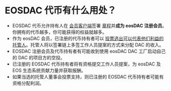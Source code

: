 **EOSDAC 代币**有什么**用处？**
===

* EOSDAC 代币允许持有人在 [会员客户端](https://members.eosdac.io)签署 [章程](https://members.eosdac.io/constitution)并**成为 eosDAC 注册会员**。你拥有的代币越多，你可能获得的权益就越多。
* 作为 eosDAC 会员，已注册的代币持有者可以 [投票选出可以代表他们利益的托管人](https://members.eosdac.io/votecustodians)。托管人将以签署链上多签工作人员提案的方式来分配 DAC 的收入。
* EOSDAC 注册会员及代币持有者有可能收到使用 eosDAC DAC 工厂启动自己的 DAC 的项目方的空投。
* 已注册的 EOSDAC 代币持有者将有资格提交工作人员提案，为 eosDAC 及 EOS 生态系统贡献力量并获取报酬。
* 如果当选的托管人董事会投票支持，则已注册的 EOSDAC 代币持有者可能有资格分配利润。


